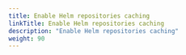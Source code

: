 ```yaml
---
title: Enable Helm repositories caching 
linkTitle: Enable Helm repositories caching
description: "Enable Helm repositories caching"
weight: 90
---
```

